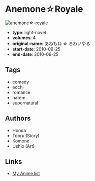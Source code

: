 # Anemone☆Royale

![anemone☆-royale](https://cdn.myanimelist.net/images/manga/3/116525.jpg)

-   **type**: light-novel
-   **volumes**: 4
-   **original-name**: あねもね ☆ ろわいやる
-   **start-date**: 2010-09-25
-   **end-date**: 2010-09-25

## Tags

-   comedy
-   ecchi
-   romance
-   harem
-   supernatural

## Authors

-   Honda
-   Tooru (Story)
-   Komone
-   Ushio (Art)

## Links

-   [My Anime list](https://myanimelist.net/manga/68119/Anemone%E2%98%86Royale)
